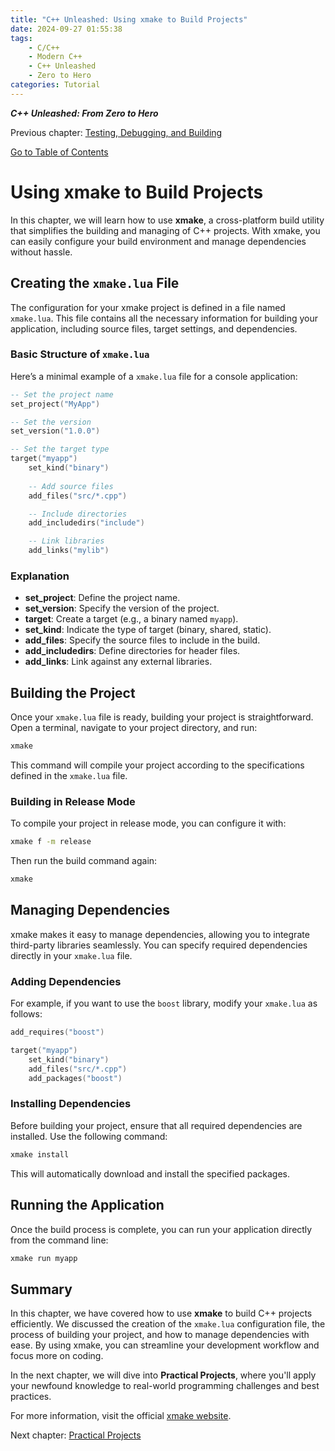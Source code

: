 ```yaml
---
title: "C++ Unleashed: Using xmake to Build Projects"
date: 2024-09-27 01:55:38
tags:
    - C/C++
    - Modern C++
    - C++ Unleashed
    - Zero to Hero
categories: Tutorial
---
```


___C++ Unleashed: From Zero to Hero___

Previous chapter: [Testing, Debugging, and Building](/2024/09/27/cpp-unleash/02h-testing)

[Go to Table of Contents](/2024/09/26/cpp-unleash/02h-menu)

# Using xmake to Build Projects

In this chapter, we will learn how to use **xmake**, a cross-platform build utility that simplifies the building and managing of C++ projects. With xmake, you can easily configure your build environment and manage dependencies without hassle. 

<!--more-->

## Creating the `xmake.lua` File

The configuration for your xmake project is defined in a file named `xmake.lua`. This file contains all the necessary information for building your application, including source files, target settings, and dependencies.

### Basic Structure of `xmake.lua`

Here’s a minimal example of a `xmake.lua` file for a console application:

```lua
-- Set the project name
set_project("MyApp")

-- Set the version
set_version("1.0.0")

-- Set the target type
target("myapp")
    set_kind("binary")
    
    -- Add source files
    add_files("src/*.cpp")

    -- Include directories
    add_includedirs("include")

    -- Link libraries
    add_links("mylib")
```

### Explanation

- **set_project**: Define the project name.
- **set_version**: Specify the version of the project.
- **target**: Create a target (e.g., a binary named `myapp`).
- **set_kind**: Indicate the type of target (binary, shared, static).
- **add_files**: Specify the source files to include in the build.
- **add_includedirs**: Define directories for header files.
- **add_links**: Link against any external libraries.

## Building the Project

Once your `xmake.lua` file is ready, building your project is straightforward. Open a terminal, navigate to your project directory, and run:

```bash
xmake
```

This command will compile your project according to the specifications defined in the `xmake.lua` file.

### Building in Release Mode

To compile your project in release mode, you can configure it with:

```bash
xmake f -m release
```

Then run the build command again:

```bash
xmake
```

## Managing Dependencies

xmake makes it easy to manage dependencies, allowing you to integrate third-party libraries seamlessly. You can specify required dependencies directly in your `xmake.lua` file.

### Adding Dependencies

For example, if you want to use the `boost` library, modify your `xmake.lua` as follows:

```lua
add_requires("boost")

target("myapp")
    set_kind("binary")
    add_files("src/*.cpp")
    add_packages("boost")
```

### Installing Dependencies

Before building your project, ensure that all required dependencies are installed. Use the following command:

```bash
xmake install
```

This will automatically download and install the specified packages.

## Running the Application

Once the build process is complete, you can run your application directly from the command line:

```bash
xmake run myapp
```

## Summary

In this chapter, we have covered how to use **xmake** to build C++ projects efficiently. We discussed the creation of the `xmake.lua` configuration file, the process of building your project, and how to manage dependencies with ease. By using xmake, you can streamline your development workflow and focus more on coding.

In the next chapter, we will dive into **Practical Projects**, where you'll apply your newfound knowledge to real-world programming challenges and best practices.

For more information, visit the official [xmake website](https://xmake.io).

Next chapter: [Practical Projects](/2024/09/27/cpp-unleash/02h-prctlprj)
